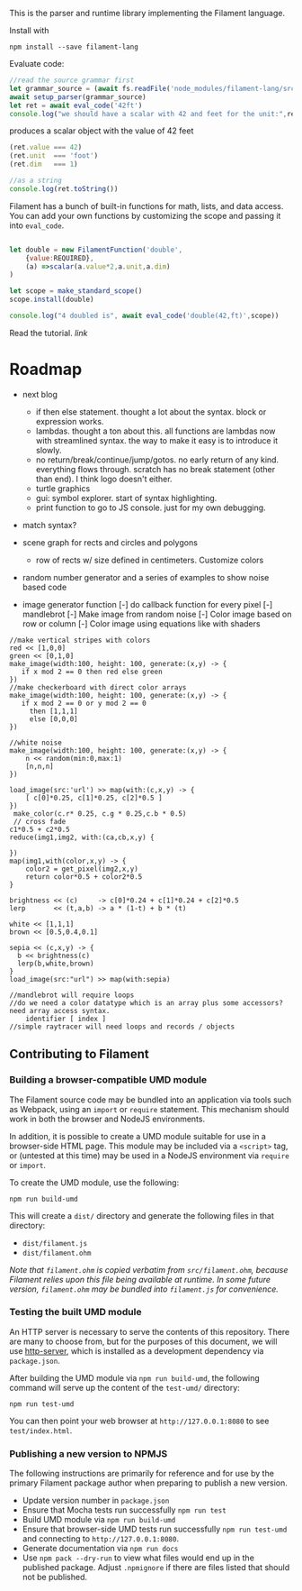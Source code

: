 This is the parser and runtime library implementing the Filament language.


Install with 

```shell
npm install --save filament-lang
```

Evaluate code:

```javascript
//read the source grammar first
let grammar_source = (await fs.readFile('node_modules/filament-lang/src/filament.ohm')).toString();
await setup_parser(grammar_source)
let ret = await eval_code('42ft')
console.log("we should have a scalar with 42 and feet for the unit:",ret)
```

produces a scalar object with the value of 42 feet

```javascript
(ret.value === 42)
(ret.unit  === 'foot')
(ret.dim   === 1)

//as a string
console.log(ret.toString())
```

Filament has a bunch of built-in functions for math, lists, and data access. You can add your own functions
by customizing the scope and passing it into `eval_code`.

```javascript

let double = new FilamentFunction('double',
    {value:REQUIRED},
    (a) =>scalar(a.value*2,a.unit,a.dim)
)

let scope = make_standard_scope()
scope.install(double)

console.log("4 doubled is", await eval_code('double(42,ft)',scope))
```

Read the tutorial. *link*


# Roadmap

* next blog
  * if then else statement. thought a lot about the syntax. block or expression works.
  * lambdas. thought a ton about this. all functions are lambdas now with streamlined syntax. the way to make it easy is to introduce it slowly.
  * no return/break/continue/jump/gotos. no early return of any kind. everything flows through. scratch has no break statement (other than end). I think logo doesn't either. 
  * turtle graphics
  * gui: symbol explorer. start of syntax highlighting.
  * print function to go to JS console. just for my own debugging.

* match syntax?
* scene graph for rects and circles and polygons
  * row of rects w/ size defined in centimeters. Customize colors
* random number generator and a series of examples to show noise based code
* image generator function
    [-] do callback function for every pixel
    [-] mandlebrot
    [-] Make image from random noise
    [-] Color image based on row or column
    [-] Color image using equations like with shaders
  


```filament
//make vertical stripes with colors
red << [1,0,0]
green << [0,1,0]
make_image(width:100, height: 100, generate:(x,y) -> {
   if x mod 2 == 0 then red else green
})
//make checkerboard with direct color arrays
make_image(width:100, height: 100, generate:(x,y) -> {
   if x mod 2 == 0 or y mod 2 == 0 
     then [1,1,1]
     else [0,0,0]
})

//white noise
make_image(width:100, height: 100, generate:(x,y) -> {
    n << random(min:0,max:1)
    [n,n,n]
})

load_image(src:'url') >> map(with:(c,x,y) -> {
    [ c[0]*0.25, c[1]*0.25, c[2]*0.5 ]
}) 
 make_color(c.r* 0.25, c.g * 0.25,c.b * 0.5)
 // cross fade
c1*0.5 + c2*0.5
reduce(img1,img2, with:(ca,cb,x,y) {
    
})
map(img1,with(color,x,y) -> {
    color2 = get_pixel(img2,x,y)
    return color*0.5 + color2*0.5
}

brightness << (c)     -> c[0]*0.24 + c[1]*0.24 + c[2]*0.5
lerp       << (t,a,b) -> a * (1-t) + b * (t)

white << [1,1,1]
brown << [0.5,0.4,0.1]

sepia << (c,x,y) -> {
  b << brightness(c)
  lerp(b,white,brown)
}
load_image(src:"url") >> map(with:sepia)  

//mandlebrot will require loops
//do we need a color datatype which is an array plus some accessors?
need array access syntax.  
    identifier [ index ]
//simple raytracer will need loops and records / objects    
```



## Contributing to Filament

### Building a browser-compatible UMD module

The Filament source code may be bundled into an application via tools such as Webpack, using an `import` or `require` statement. This mechanism should work in both the browser and NodeJS environments.

In addition, it is possible to create a UMD module suitable for use in a browser-side HTML page. This module may be included via a `<script>` tag, or (untested at this time) may be used in a NodeJS environment via `require` or `import`.

To create the UMD module, use the following:

```
npm run build-umd
```

This will create a `dist/` directory and generate the following files in that directory:

- `dist/filament.js`
- `dist/filament.ohm`

*Note that `filament.ohm` is copied verbatim from `src/filament.ohm`, because Filament relies upon this file being available at runtime. In some future version, `filament.ohm` may be bundled into `filament.js` for convenience.*

### Testing the built UMD module

An HTTP server is necessary to serve the contents of this repository. There are many to choose from, but for the purposes of this document, we will use [http-server](https://github.com/http-party/http-server#readme), which is installed as a development dependency via `package.json`.

After building the UMD module via `npm run build-umd`, the following command will serve up the content of the `test-umd/` directory:

```
npm run test-umd
```

You can then point your web browser at `http://127.0.0.1:8080` to see `test/index.html`.


### Publishing a new version to NPMJS

The following instructions are primarily for reference and for use by the primary Filament package author when preparing to publish a new version.

- Update version number in `package.json`
- Ensure that Mocha tests run successfully `npm run test`
- Build UMD module via `npm run build-umd`
- Ensure that browser-side UMD tests run successfully `npm run test-umd` and connecting to `http://127.0.0.1:8080`.
- Generate documentation via `npm run docs`
- Use `npm pack --dry-run` to view what files would end up in the published package. Adjust `.npmignore` if there are files listed that should not be published.


